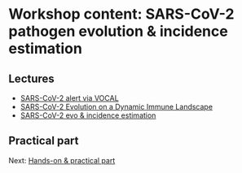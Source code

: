 # Workshop content: SARS-CoV-2 pathogen evolution & incidence estimation

## Lectures

* [SARS-CoV-2 alert via VOCAL](https://docs.google.com/presentation/d/17J-wSXF_fxDXV_y91Mayncv9Oozzpm3R16sV3xoQisE/edit?usp=sharing)
* [SARS-CoV-2 Evolution on a Dynamic Immune Landscape](https://docs.google.com/presentation/d/12r0U-9jIzED0OahZcKxEJgegxWlzVdSaPHWj8h3keLo/edit?usp=sharing)
* [SARS-CoV-2 evo & incidence estimation](https://docs.google.com/presentation/d/1xQ_FW3GTST7qVq7mnT28ZGXiyvSZHbZgATMZyV5k17o/edit?usp=sharing)

## Practical part

Next: [Hands-on & practical part](hands-on.md)
